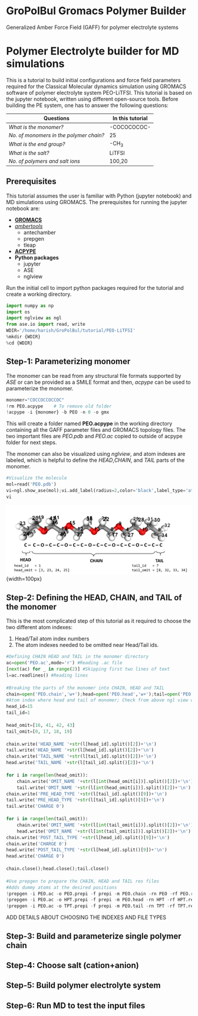 # GroPolBul Gromacs Polymer Builder
Generalized Amber Force Field (GAFF) for polymer electrolyte systems

# Polymer Electrolyte builder for MD simulations

This is a tutorial to build initial configurations and force field parameters required for the Classical Molecular dynamics simulation using GROMACS software of polymer electrolyte system PEO-LiTFSI. This tutorial is based on the jupyter notebook, written using different open-source tools. Before building the PE system, one has to answer the following questions:

Questions | In this tutorial
-------- | ----------------
*What is the monomer?* | -COCOCOCOC-
*No. of monomers in the polymer chain?* | 25
*What is the end group?* | -CH$_3$
*What is the salt?* | LiTFSI
*No. of polymers and salt ions* | 100,20

## Prerequisites

This tutorial assumes the user is familiar with Python (jupyter notebook) and MD simulations using GROMACS. The prerequisites for running the jupyter notebook are:

* [**GROMACS**](https://www.gromacs.org/)
* [*ambertools*](https://ambermd.org/AmberTools.php)
  	* antechamber
  	* prepgen
  	* tleap
* [**ACPYPE**](https://pypi.org/project/acpype/)
* **Python packages** 
    * jupyter
    * ASE
    * nglview

Run the initial cell to import python packages required for the tutorial and create a working directory.
```python
import numpy as np
import os
import nglview as ngl
from ase.io import read, write
WDIR='/home/harish/GroPolBul/tutorial/PEO-LiTFSI'
%mkdir {WDIR}
%cd {WDIR}
```

## Step-1: Parameterizing monomer
The monomer can be read from any structural file formats supported by *ASE* or can be provided as a SMILE format and then, *acpype* can be used to parameterize the monomer.
```python
monomer="COCCOCCOCCOC"
!rm PEO.acpype    # To remove old folder
!acpype -i {monomer} -b PEO -n 0 -o gmx
```
This will create a folder named **PEO.acpype** in the working directory containing all the GAFF parameter files and GROMACS topology files. The two important files are *PEO.pdb* and *PEO.ac* copied to outside of acpype folder for next steps.

The monomer can also be visualized using *nglview*, and atom indexes are labeled, which is helpful to define the *HEAD*,*CHAIN*, and *TAIL* parts of the monomer.

```python
#Visualize the molecule
mol=read('PEO.pdb')
vi=ngl.show_ase(mol);vi.add_label(radius=2,color='black',label_type='atomindex')
vi
```

![monomer](./Short_chain_peo.png){width=100px}


## Step-2: Defining the HEAD, CHAIN, and TAIL of the monomer
This is the most complicated step of this tutorial as it required to choose the two different atom indexes:

1. Head/Tail atom index numbers
2. The atom indexes needed to be omitted near Head/Tail ids.

```python
#Defining CHAIN HEAD and TAIL in the monomer directory
ac=open('PEO.ac',mode='r') #Reading .ac file
[next(ac) for _ in range(2)] #Skipping first two lines of text
l=ac.readlines() #Reading lines

#Breaking the parts of the monomer into CHAIN, HEAD and TAIL
chain=open('PEO.chain','w+');head=open('PEO.head','w+');tail=open('PEO.tail','w+')
#Atom index where head and tail of monomer; Check from above ngl view of mol
head_id=15
tail_id=1

head_omit=[16, 41, 42, 43]
tail_omit=[0, 17, 18, 19]

chain.write('HEAD_NAME '+str(l[head_id].split()[2])+'\n')
tail.write('HEAD_NAME '+str(l[head_id].split()[2])+'\n')
chain.write('TAIL_NAME '+str(l[tail_id].split()[2])+'\n')
head.write('TAIL_NAME '+str(l[tail_id].split()[2])+'\n')

for i in range(len(head_omit)):
	chain.write('OMIT_NAME '+str(l[int(head_omit[i])].split()[2])+'\n')
	tail.write('OMIT_NAME '+str(l[int(head_omit[i])].split()[2])+'\n')
chain.write('PRE_HEAD_TYPE '+str(l[tail_id].split()[9])+'\n')
tail.write('PRE_HEAD_TYPE '+str(l[tail_id].split()[9])+'\n')
tail.write('CHARGE 0')

for i in range(len(tail_omit)):
	chain.write('OMIT_NAME '+str(l[int(tail_omit[i])].split()[2])+'\n')
	head.write('OMIT_NAME '+str(l[int(tail_omit[i])].split()[2])+'\n')
chain.write('POST_TAIL_TYPE '+str(l[head_id].split()[9])+'\n')
chain.write('CHARGE 0')
head.write('POST_TAIL_TYPE '+str(l[head_id].split()[9])+'\n')
head.write('CHARGE 0')

chain.close();head.close();tail.close()

#Use prepgen to prepare the CHAIN, HEAD and TAIL res files
#Adds dummy atoms at the desired positions
!prepgen -i PEO.ac -o PEO.prepi -f prepi -m PEO.chain -rn PEO -rf PEO.res 
!prepgen -i PEO.ac -o HPT.prepi -f prepi -m PEO.head -rn HPT -rf HPT.res 
!prepgen -i PEO.ac -o TPT.prepi -f prepi -m PEO.tail -rn TPT -rf TPT.res 
```

ADD DETAILS ABOUT CHOOSING THE INDEXES AND FILE TYPES

## Step-3: Build and parameterize single polymer chain

## Step-4: Choose salt (cation+anion)

## Step-5: Build polymer electrolyte system

## Step-6: Run MD to test the input files
